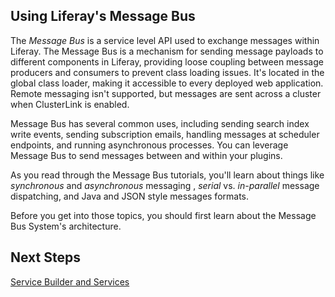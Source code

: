 ## Using Liferay's Message Bus 

The *Message Bus* is a service level API used to exchange messages within 
Liferay. The Message Bus is a mechanism for sending message payloads to 
different components in Liferay, providing loose coupling between message 
producers and consumers to prevent class loading issues. It's located in the 
global class loader, making it accessible to every deployed web application. 
Remote messaging isn't supported, but messages are sent across a cluster when 
ClusterLink is enabled. 

Message Bus has several common uses, including sending search index write
events, sending subscription emails, handling messages at scheduler endpoints,
and running asynchronous processes. You can leverage Message Bus to send 
messages between and within your plugins. 

As you read through the Message Bus tutorials, you'll learn about things like 
*synchronous* and *asynchronous* messaging , *serial* vs. *in-parallel* message 
dispatching, and Java and JSON style messages formats. 

Before you get into those topics, you should first learn about the Message Bus 
System's architecture. 

## Next Steps 

[Service Builder and Services](/develop/tutorials/-/knowledge_base/service-builder-lp-6-2-develop-tutorial)

<!--
[Liferay's Message Bus System](http://www.liferay.com/)

[Synchronous Messaging](http://www.liferay.com/)

[Asynchronous Messaging with Callbacks](http://www.liferay.com/)

[Asynchronous Send and Forget Messaging](http://www.liferay.com/)
-->
